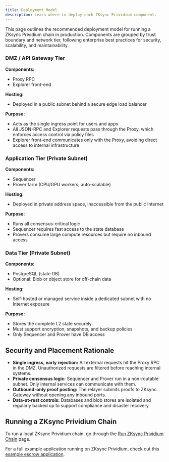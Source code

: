 ```yaml
---
title: Deployment Model
description: Learn where to deploy each ZKsync Prividium component.
---
```


This page outlines the recommended deployment model for running a ZKsync Prividium chain in production.
Components are grouped by trust boundary and network tier, following enterprise best practices for security, scalability, and maintainability.

### DMZ / API Gateway Tier

**Components:**

- Proxy RPC
- Explorer front-end

**Hosting:**

- Deployed in a public subnet behind a secure edge load balancer

**Purpose:**

- Acts as the single ingress point for users and apps
- All JSON-RPC and Explorer requests pass through the Proxy, which enforces access control via policy files
- Explorer front-end communicates only with the Proxy, avoiding direct access to internal infrastructure

### Application Tier (Private Subnet)

**Components:**

- Sequencer
- Prover farm (CPU/GPU workers; auto-scalable)

**Hosting:**

- Deployed in private address space, inaccessible from the public Internet

**Purpose:**

- Runs all consensus-critical logic
- Sequencer requires fast access to the state database
- Provers consume large compute resources but require no inbound access

### Data Tier (Private Subnet)

**Components:**

- PostgreSQL (state DB)
- Optional: Blob or object store for off-chain data

**Hosting:**

- Self-hosted or managed service inside a dedicated subnet with no Internet exposure

**Purpose:**

- Stores the complete L2 state securely
- Must support encryption, snapshots, and backup policies
- Only Sequencer and Prover have DB access

## Security and Placement Rationale

- **Single ingress, early rejection:** All external requests hit the Proxy RPC in the DMZ.
Unauthorized requests are filtered before reaching internal systems.
- **Private consensus logic:** Sequencer and Prover run in a non-routable subnet. Only internal services can communicate with them.
- **Outbound-only proof posting:** The relayer submits proofs to ZKsync Gateway without opening any inbound ports.
- **Data-at-rest controls:** Databases and blob stores are isolated and regularly backed up to support compliance and disaster recovery.

## Running a ZKsync Prividium Chain

To run a local ZKsync Prividium chain, go through the [Run ZKsync Prividium Chain](/zk-stack/prividium/run-prividium-chain) page.

For a full example application running on ZKsync Prividium,
check out this [example escrow application](https://github.com/JackHamer09/interop-escrow-double-zero/tree/single-chain-demo).
